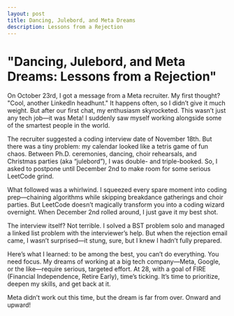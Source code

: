 ```yaml
---
layout: post
title: Dancing, Julebord, and Meta Dreams
description: Lessons from a Rejection
---
```


# "Dancing, Julebord, and Meta Dreams: Lessons from a Rejection"

On October 23rd, I got a message from a Meta recruiter. My first thought? "Cool, another LinkedIn headhunt." It happens often, so I didn’t give it much weight. But after our first chat, my enthusiasm skyrocketed. This wasn’t just any tech job—it was Meta! I suddenly saw myself working alongside some of the smartest people in the world.

The recruiter suggested a coding interview date of November 18th. But there was a tiny problem: my calendar looked like a tetris game of fun chaos. Between Ph.D. ceremonies, dancing, choir rehearsals, and Christmas parties (aka “julebord”), I was double- and triple-booked. So, I asked to postpone until December 2nd to make room for some serious LeetCode grind.

What followed was a whirlwind. I squeezed every spare moment into coding prep—chaining algorithms while skipping breakdance gatherings and choir parties. But LeetCode doesn’t magically transform you into a coding wizard overnight. When December 2nd rolled around, I just gave it my best shot.

The interview itself? Not terrible. I solved a BST problem solo and managed a linked list problem with the interviewer’s help. But when the rejection email came, I wasn’t surprised—it stung, sure, but I knew I hadn’t fully prepared.

Here’s what I learned: to be among the best, you can’t do everything. You need focus. My dreams of working at a big tech company—Meta, Google, or the like—require serious, targeted effort. At 28, with a goal of FIRE (Financial Independence, Retire Early), time’s ticking. It’s time to prioritize, deepen my skills, and get back at it.

Meta didn’t work out this time, but the dream is far from over. Onward and upward!

